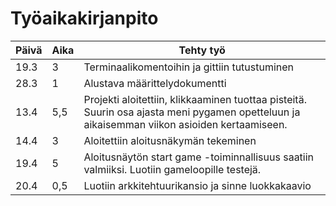 # Työaikakirjanpito
 Päivä| Aika | Tehty työ
--- | --- | ---
19.3 | 3 | Terminaalikomentoihin ja gittiin tutustuminen
28.3 | 1 | Alustava määrittelydokumentti
13.4 | 5,5 | Projekti aloitettiin, klikkaaminen tuottaa pisteitä. Suurin osa ajasta meni pygamen opetteluun ja aikaisemman viikon asioiden kertaamiseen.
14.4 | 3 | Aloitettiin aloitusnäkymän tekeminen
19.4 | 5 | Aloitusnäytön start game -toiminnallisuus saatiin valmiiksi. Luotiin gameloopille testejä.
20.4 | 0,5 | Luotiin arkkitehtuurikansio ja sinne luokkakaavio
